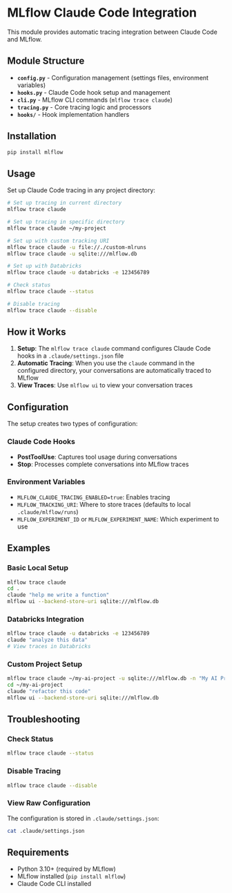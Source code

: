 # MLflow Claude Code Integration

This module provides automatic tracing integration between Claude Code and MLflow.

## Module Structure

- **`config.py`** - Configuration management (settings files, environment variables)
- **`hooks.py`** - Claude Code hook setup and management
- **`cli.py`** - MLflow CLI commands (`mlflow trace claude`)
- **`tracing.py`** - Core tracing logic and processors
- **`hooks/`** - Hook implementation handlers

## Installation

```bash
pip install mlflow
```

## Usage

Set up Claude Code tracing in any project directory:

```bash
# Set up tracing in current directory
mlflow trace claude

# Set up tracing in specific directory
mlflow trace claude ~/my-project

# Set up with custom tracking URI
mlflow trace claude -u file://./custom-mlruns
mlflow trace claude -u sqlite:///mlflow.db

# Set up with Databricks
mlflow trace claude -u databricks -e 123456789

# Check status
mlflow trace claude --status

# Disable tracing
mlflow trace claude --disable
```

## How it Works

1. **Setup**: The `mlflow trace claude` command configures Claude Code hooks in a `.claude/settings.json` file
2. **Automatic Tracing**: When you use the `claude` command in the configured directory, your conversations are automatically traced to MLflow
3. **View Traces**: Use `mlflow ui` to view your conversation traces

## Configuration

The setup creates two types of configuration:

### Claude Code Hooks

- **PostToolUse**: Captures tool usage during conversations
- **Stop**: Processes complete conversations into MLflow traces

### Environment Variables

- `MLFLOW_CLAUDE_TRACING_ENABLED=true`: Enables tracing
- `MLFLOW_TRACKING_URI`: Where to store traces (defaults to local `.claude/mlflow/runs`)
- `MLFLOW_EXPERIMENT_ID` or `MLFLOW_EXPERIMENT_NAME`: Which experiment to use

## Examples

### Basic Local Setup

```bash
mlflow trace claude
cd .
claude "help me write a function"
mlflow ui --backend-store-uri sqlite:///mlflow.db
```

### Databricks Integration

```bash
mlflow trace claude -u databricks -e 123456789
claude "analyze this data"
# View traces in Databricks
```

### Custom Project Setup

```bash
mlflow trace claude ~/my-ai-project -u sqlite:///mlflow.db -n "My AI Project"
cd ~/my-ai-project
claude "refactor this code"
mlflow ui --backend-store-uri sqlite:///mlflow.db
```

## Troubleshooting

### Check Status

```bash
mlflow trace claude --status
```

### Disable Tracing

```bash
mlflow trace claude --disable
```

### View Raw Configuration

The configuration is stored in `.claude/settings.json`:

```bash
cat .claude/settings.json
```

## Requirements

- Python 3.10+ (required by MLflow)
- MLflow installed (`pip install mlflow`)
- Claude Code CLI installed
